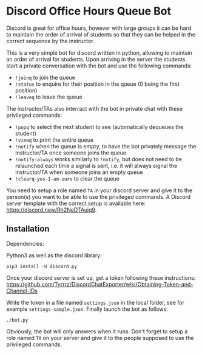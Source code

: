 # Discord Office Hours Queue Bot

Discord is great for office hours, however with large groups it can be hard to
maintain the order of arrival of students so that they can be helped in the
correct sequence by the instructor.

This is a very simple bot for discord written in python, allowing to maintain
an order of arrival for students. Upon arriving in the server the students start
a private conversation with the bot and use the following commands:

- `!joinq` to join the queue
- `!status` to enquire for their position in the queue (0 being the first
  position)
- `!leaveq` to leave the queue

The instructor/TAs also interract with the bot in private chat with these
privileged commands:

- `!popq` to select the next student to see (automatically dequeues the
  student)
- `!viewq` to print the entire queue
- `!notify` when the queue is empty, to have the bot privately message the
  instructor/TA once someone joins the queue
- `!notify-always` works similarly to `!notify`, but does not need to be
  relaunched each time a signal is sent, i.e. it will always signal the
  instructor/TA when someone joins an empty queue
- `!clearq-yes-I-am-sure` to clear the queue

You need to setup a role named `TA` in your discord server and give it to the
person(s) you want to be able to use the privileged commands. A Discord server
template with the correct setup is available here:
https://discord.new/Rh2NeDTAujq9.

## Installation

Dependencies:

Python3 as well as the discord library:
```shell
pip3 install -U discord.py
```

Once your discord server is set up, get a token following these instructions:
https://github.com/Tyrrrz/DiscordChatExporter/wiki/Obtaining-Token-and-Channel-IDs

Write the token in a file named `settings.json` in the local folder, see for
example `settings-sample.json`. Finally launch the bot as follows:

```shell
./bot.py
```

Obviously, the bot will only answers when it runs. Don't forget to setup a role
named `TA` on your server and give it to the people supposed to use the
privileged commands.


